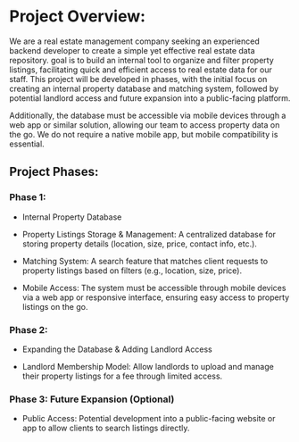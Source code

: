 # Project Overview:

We are a real estate management company seeking an experienced backend developer to create a simple yet effective real estate data repository. goal is to build an internal tool to organize and filter property listings, facilitating quick and efficient access to real estate data for our staff. This project will be developed in phases, with the initial focus on creating an internal property database and matching system, followed by potential landlord access and future expansion into a public-facing platform.

Additionally, the database must be accessible via mobile devices through a web app or similar solution, allowing our team to access property data on the go. We do not require a native mobile app, but mobile compatibility is essential.

## Project Phases:

### Phase 1: 
- Internal Property Database

 - Property Listings Storage & Management: A centralized database for storing property details (location, size, price, contact info, etc.).

- Matching System: A search feature that matches client requests to property listings based on filters (e.g., location, size, price).

- Mobile Access: The system must be accessible through mobile devices via a web app or responsive interface, ensuring easy access to property listings on the go.

### Phase 2: 
- Expanding the Database & Adding Landlord Access

- Landlord Membership Model: Allow landlords to upload and manage their property listings for a fee through limited access.

### Phase 3: Future Expansion (Optional)

- Public Access: Potential development into a public-facing website or app to allow clients to search listings directly.